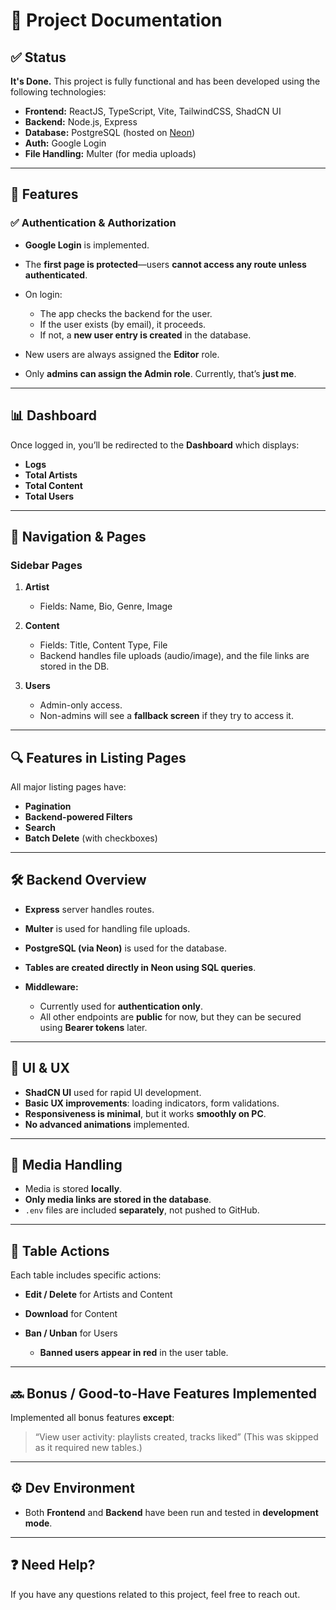 # 📄 Project Documentation

## ✅ Status

**It's Done.**
This project is fully functional and has been developed using the following technologies:

* **Frontend:** ReactJS, TypeScript, Vite, TailwindCSS, ShadCN UI
* **Backend:** Node.js, Express
* **Database:** PostgreSQL (hosted on [Neon](https://neon.tech))
* **Auth:** Google Login
* **File Handling:** Multer (for media uploads)

---

## 🚀 Features

### ✅ Authentication & Authorization

* **Google Login** is implemented.
* The **first page is protected**—users **cannot access any route unless authenticated**.
* On login:

  * The app checks the backend for the user.
  * If the user exists (by email), it proceeds.
  * If not, a **new user entry is created** in the database.
* New users are always assigned the **Editor** role.
* Only **admins can assign the Admin role**. Currently, that’s **just me**.

---

## 📊 Dashboard

Once logged in, you’ll be redirected to the **Dashboard** which displays:

* **Logs**
* **Total Artists**
* **Total Content**
* **Total Users**

---

## 🧭 Navigation & Pages

### Sidebar Pages

1. **Artist**

   * Fields: Name, Bio, Genre, Image
2. **Content**

   * Fields: Title, Content Type, File
   * Backend handles file uploads (audio/image), and the file links are stored in the DB.
3. **Users**

   * Admin-only access.
   * Non-admins will see a **fallback screen** if they try to access it.

---

## 🔍 Features in Listing Pages

All major listing pages have:

* **Pagination**
* **Backend-powered Filters**
* **Search**
* **Batch Delete** (with checkboxes)

---

## 🛠 Backend Overview

* **Express** server handles routes.
* **Multer** is used for handling file uploads.
* **PostgreSQL (via Neon)** is used for the database.
* **Tables are created directly in Neon using SQL queries**.
* **Middleware:**

  * Currently used for **authentication only**.
  * All other endpoints are **public** for now, but they can be secured using **Bearer tokens** later.

---

## 🎨 UI & UX

* **ShadCN UI** used for rapid UI development.
* **Basic UX improvements**: loading indicators, form validations.
* **Responsiveness is minimal**, but it works **smoothly on PC**.
* **No advanced animations** implemented.

---

## 📂 Media Handling

* Media is stored **locally**.
* **Only media links are stored in the database**.
* `.env` files are included **separately**, not pushed to GitHub.

---

## 🧾 Table Actions

Each table includes specific actions:

* **Edit / Delete** for Artists and Content
* **Download** for Content
* **Ban / Unban** for Users

  * **Banned users appear in red** in the user table.

---

## 🔜 Bonus / Good-to-Have Features Implemented

Implemented all bonus features **except**:

> “View user activity: playlists created, tracks liked”
> (This was skipped as it required new tables.)

---

## ⚙️ Dev Environment

* Both **Frontend** and **Backend** have been run and tested in **development mode**.

---

## ❓ Need Help?

If you have any questions related to this project, feel free to reach out.
